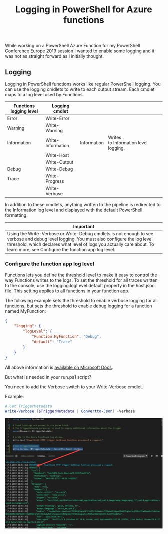 ﻿---
layout: post
title: Logging in PowerShell for Azure functions
categories: [Azure, Functions, PowerShell]
tags: [Azure, Functions, PowerShell]
comments: true
---

While working on a PowerShell Azure Function for my PowerShell Conference Europe 2019 session I wanted to enable some logging and it was not as straight forward as I initially thought.

## Logging

Logging in PowerShell functions works like regular PowerShell logging. You can use the logging cmdlets to write to each output stream. Each cmdlet maps to a log level used by Functions.


| Functions logging level | Logging cmdlet     |     |                               |
|-------------------------|--------------------|-------------|--------------------------------------|
| Error                   | Write-Error        |             |                                      |
| Warning                 | Write-Warning      |             |                                      |
| Information             | Write-Information  | Information | Writes to Information level logging. |
|                         | Write-Host         |             |                                      |
|                         | Write-Output       |             |                                      |
| Debug                   | Write-Debug        |             |                                      |
| Trace                   | Write-Progress     |             |                                      |
|                         | Write-Verbose      |             |                                      |

In addition to these cmdlets, anything written to the pipeline is redirected to the Information log level and displayed with the default PowerShell formatting.

|  Important |
|----------|
| Using the Write-Verbose or Write-Debug cmdlets is not enough to see verbose and debug level logging. You must also configure the log level threshold, which declares what level of logs you actually care about. To learn more, see Configure the function app log level. |

### Configure the function app log level

Functions lets you define the threshold level to make it easy to control the way Functions writes to the logs. To set the threshold for all traces written to the console, use the logging.logLevel.default property in the host.json file. This setting applies to all functions in your function app.

The following example sets the threshold to enable verbose logging for all functions, but sets the threshold to enable debug logging for a function named MyFunction:

```json
{
    "logging": {
        "logLevel": {
            "Function.MyFunction": "Debug",
            "default": "Trace"
        }
    }
}
```

All above information is <a href="https://docs.microsoft.com/en-us/azure/azure-functions/functions-reference-powershell#logging" target="_blank">available on Microsoft Docs</a>.

But what is needed in your run.ps1 script?

You need to add the Verbose switch to your Write-Verbose cmdlet.

Example:
```powershell
# Get TriggerMetadata
Write-Verbose ($TriggerMetadata | Convertto-Json) -Verbose
```

![VerboseLogging](/assets/2019-05-17.png)
